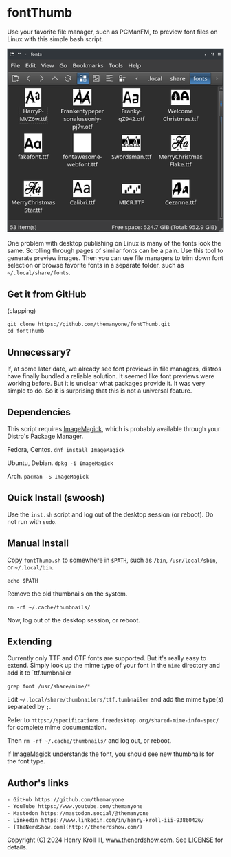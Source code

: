 # fontThumb

Use your favorite file manager, such as PCManFM, to preview font files on Linux with this simple bash script.

![preview](preview.png)

One problem with desktop publishing on Linux is many of the fonts look the same. Scrolling through pages of similar fonts can be a pain. Use this tool to generate preview images. Then you can use file managers to trim down font selection or browse favorite fonts in a separate folder, such as `~/.local/share/fonts`.

## Get it from GitHub
 (clapping)
```
git clone https://github.com/themanyone/fontThumb.git
cd fontThumb
```

## Unnecessary?

If, at some later date, we already see font previews in file managers, distros have finally bundled a reliable solution. It seemed like font previews were working before. But it is unclear what packages provide it. It was very simple to do. So it is surprising that this is not a universal feature.

## Dependencies

This script requires [ImageMagick](https://imagemagick.org/index.php), which is probably available through your Distro's Package Manager.

Fedora, Centos.
`dnf install ImageMagick`

Ubuntu, Debian.
`dpkg -i ImageMagick`

Arch.
`pacman -S ImageMagick`

## Quick Install (swoosh)

Use the `inst.sh` script and log out of the desktop session (or reboot). Do not run with `sudo`.

## Manual Install

Copy `fontThumb.sh` to somewhere in `$PATH`, such as `/bin`, `/usr/local/sbin`, or `~/.local/bin`.

```
echo $PATH
```

Remove the old thumbnails on the system.

`rm -rf ~/.cache/thumbnails/`

Now, log out of the desktop session, or reboot.

## Extending

Currently only TTF and OTF fonts are supported. But it's really easy to extend. Simply look up the mime type of your font in the `mime` directory and add it to `ttf.tumbnailer

`grep font /usr/share/mime/*`

Edit `~/.local/share/thumbnailers/ttf.tumbnailer` and add the mime type(s) separated by `;`. 

Refer to `https://specifications.freedesktop.org/shared-mime-info-spec/` for complete
mime documentation.

Then `rm -rf ~/.cache/thumbnails/` and log out, or reboot.

If ImageMagick understands the font, you should see new thumbnails for the font type.

## Author's links

    - GitHub https://github.com/themanyone
    - YouTube https://www.youtube.com/themanyone
    - Mastodon https://mastodon.social/@themanyone
    - Linkedin https://www.linkedin.com/in/henry-kroll-iii-93860426/
    - [TheNerdShow.com](http://thenerdshow.com/)

Copyright (C) 2024 Henry Kroll III, www.thenerdshow.com. See [LICENSE](LICENSE) for details.
